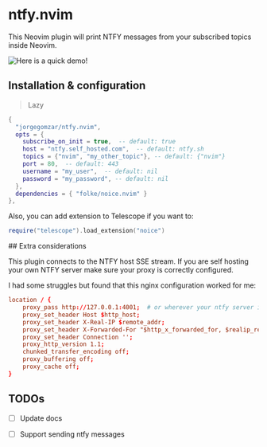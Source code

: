 # ntfy.nvim

This Neovim plugin will print NTFY messages from your subscribed topics inside Neovim.

![Here is a quick demo!](https://youtu.be/93O0_d8-qLw)

## Installation & configuration

> Lazy
  ```lua
  {
    "jorgegomzar/ntfy.nvim",
    opts = {
      subscribe_on_init = true,  -- default: true
      host = "ntfy.self_hosted.com",  -- default: ntfy.sh
      topics = {"nvim", "my_other_topic"}, -- default: {"nvim"} 
      port = 80,  -- default: 443
      username = "my_user",  -- default: nil
      password = "my_password", -- default: nil
    },
    dependencies = { "folke/noice.nvim" }
  },
  ```

Also, you can add extension to Telescope if you want to:

```lua
require("telescope").load_extension("noice")
```

## Extra considerations

This plugin connects to the NTFY host SSE stream. If you are self hosting your own NTFY server make sure your proxy is correctly configured.

I had some struggles but found that this nginx configuration worked for me:

```conf
location / {
    proxy_pass http://127.0.0.1:4001;  # or wherever your ntfy server is running
    proxy_set_header Host $http_host;
    proxy_set_header X-Real-IP $remote_addr;
    proxy_set_header X-Forwarded-For "$http_x_forwarded_for, $realip_remote_addr";
    proxy_set_header Connection '';
    proxy_http_version 1.1;
    chunked_transfer_encoding off;
    proxy_buffering off;
    proxy_cache off;
}
```

## TODOs

- [ ] Update docs
- [ ] Support sending ntfy messages

